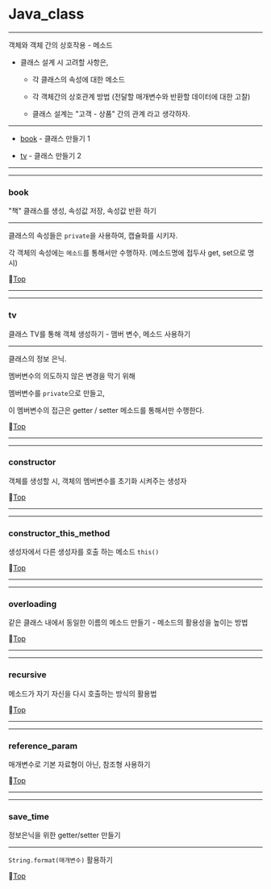 # Java_class

---

객체와 객체 간의 상호작용 - 메소드

* 클래스 설계 시 고려할 사항은,

	* 각 클래스의 속성에 대한 메소드
	
	* 각 객체간의 상호관계 방법 (전달할 매개변수와 반환할 데이터에 대한 고찰)
	
	* 클래스 설계는 "고객 - 상품" 간의 관계 라고 생각하자.

---

* [book](#book) - 클래스 만들기 1


* [tv](#tv) - 클래스 만들기 2

---
---

### book

"책" 클래스를 생성, 속성값 저장, 속성값 반환 하기

---

클래스의 속성들은 ``private``을 사용하여, 캡슐화를 시키자.

각 객체의 속성에는 ``메소드``를 통해서만 수행하자. (메소드명에 접두사 get, set으로 명시)

:camel:[Top](#java_class)

---
---

### tv

클래스 TV를 통해 객체 생성하기 - 맴버 변수, 메소드 사용하기

---

클래스의 정보 은닉.

멤버변수의 의도하지 않은 변경을 막기 위해

멤버변수를 ``private``으로 만들고,

이 멤버변수의 접근은 getter / setter 메소드를 통해서만 수행한다.

:camel:[Top](#java_class)

---
---

### constructor

객체를 생성할 시, 객체의 멤버변수를 초기화 시켜주는 생성자

:camel:[Top](#java_class)

---
---

### constructor_this_method

생성자에서 다른 생성자를 호출 하는 메소드 ``this()``

:camel:[Top](#java_class)

---
---

### overloading

같은 클래스 내에서 동일한 이름의 메소드 만들기 - 메소드의 활용성을 높이는 방법 

:camel:[Top](#java_class)

---
---

### recursive

메소드가 자기 자신을 다시 호출하는 방식의 활용법

:camel:[Top](#java_class)

---
---

### reference_param

매개변수로 기본 자료형이 아닌, 참조형 사용하기

:camel:[Top](#java_class)

---
---

### save_time

정보은닉을 위한 getter/setter 만들기

---

``String.format(매개변수)`` 활용하기

:camel:[Top](#java_class)